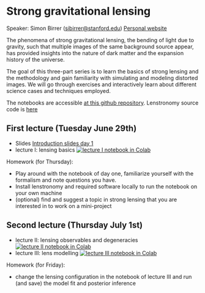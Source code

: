 # Strong gravitational lensing

Speaker: Simon Birrer (sibirrer@stanford.edu)
[Personal website](https://sibirrer.github.io)


The phenomena of strong gravitational lensing, the bending of light due to gravity, such that multiple images of the same background source appear, has provided insights into the nature of dark matter and the expansion history of the universe.

The goal of this three-part series is to learn the basics of strong lensing and the methodology and gain familiarity with simulating and modeling distorted images. We will go through exercises and interactively learn about different science cases and techniques employed.

The notebooks are accessible [at this github repository](https://github.com/sibirrer/strong_lensing_lectures).
Lenstronomy source code is [here](https://github.com/sibirrer/lenstronomy)

## First lecture (Tuesday June 29th)

- Slides [Introduction slides day 1](https://drive.google.com/file/d/1-tAjqBo40p1CrwfP75MlRUQyniuaRaIf/view?usp=sharing)
- lecture I: lensing basics [![lecture I notebook in Colab](https://colab.research.google.com/assets/colab-badge.svg)](https://colab.research.google.com/github/sibirrer/strong_lensing_lectures/blob/main/Lectures/lensing_basics_I.ipynb)

Homework (for Thursday):
- Play around with the notebook of day one, familiarize yourself with the formalism and note questions you have. 
- Install lenstronomy and required software locally to run the notebook on your own machine
- (optional) find and suggest a topic in strong lensing that you are interested in to work on a mini-project


## Second lecture (Thursday July 1st)

- lecture II: lensing observables and degeneracies [![lecture II notebook in Colab](https://colab.research.google.com/assets/colab-badge.svg)](https://colab.research.google.com/github/sibirrer/strong_lensing_lectures/blob/main/Lectures/lensing_observables_II.ipynb)
- lecture III: lens modelling [![lecture III notebook in Colab](https://colab.research.google.com/assets/colab-badge.svg)](https://colab.research.google.com/github/sibirrer/strong_lensing_lectures/blob/main/Lectures/einstein_ring_III.ipynb)

Homework (for Friday):
- change the lensing configuration in the notebook of lecture III and run (and save) the model fit and posterior inference
